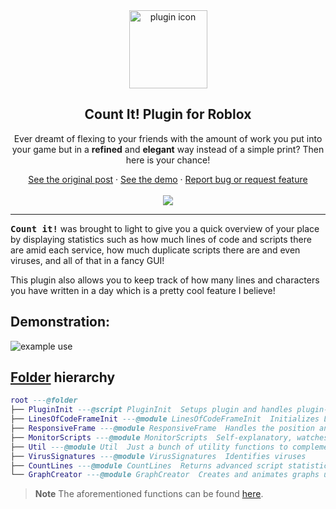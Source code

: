 <div align="center">
<img src="https://cdn.discordapp.com/attachments/735132698603159562/1057328546848190585/plugin_icon.png"  width=125px alt="plugin icon"></img>
<h2>Count It! Plugin for Roblox</h2>
<p>
Ever dreamt of flexing to your friends with the amount of work you put into your game but in a <b>refined</b> and <b>elegant</b> way instead of a simple print? Then here is your chance!
</p>
    <a href="">See the original post</a>
    ·
    <a href="#Demonstration">See the demo</a>
    ·
    <a href="https://github.com/proudCobolWriter/roblox-luau-countit-plugin/issues/new/choose">Report bug or request feature</a>
<br>
<br>
<img src="https://github-readme-stats.vercel.app/api/pin/?username=proudCobolWriter&repo=roblox-luau-countit-plugin&theme=dark&title_color=fff&text_color=fff&icon_color=fff" />
</div>

---

<kbd>**Count it!**</kbd> was brought to light to give you a quick overview of your place by displaying statistics such as how much lines of code and scripts there are amid each service, how much duplicate scripts there are and even viruses, and all of that in a fancy GUI!

This plugin also allows you to keep track of how many lines and characters you have written in a day which is a pretty cool feature I believe!

## Demonstration:

<img src="https://cdn.discordapp.com/attachments/735132698603159562/1057338591006687272/gif2.gif" alt="example use"></img>

## [Folder](./src/) hierarchy

```lua
root ---@folder
├── PluginInit ---@script PluginInit  Setups plugin and handles plugin-studio interactions
├── LinesOfCodeFrameInit ---@module LinesOfCodeFrameInit  Initializes LinesOfCode Frame
├── ResponsiveFrame ---@module ResponsiveFrame  Handles the position and the size of a given frame
├── MonitorScripts ---@module MonitorScripts  Self-explanatory, watches script changes via ScriptEditorService
├── Util ---@module Util  Just a bunch of utility functions to complement the plugin and keep things clean
├── VirusSignatures ---@module VirusSignatures  Identifies viruses
├── CountLines ---@module CountLines  Returns advanced script statistics about the game
└── GraphCreator ---@module GraphCreator  Creates and animates graphs using TweenService
```

> **Note**
> The aforementioned functions can be found [here](./src/).
